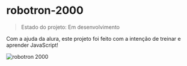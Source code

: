 # robotron-2000
>Estado do projeto: Em desenvolvimento
> 
Com a ajuda da alura, este projeto foi feito com a intenção de treinar e aprender JavaScript!


![robotron 2000](https://github.com/moises-briceno/robotron-2000-js/assets/128396877/17717e0b-8c05-420f-add8-f42f8d37a902)
